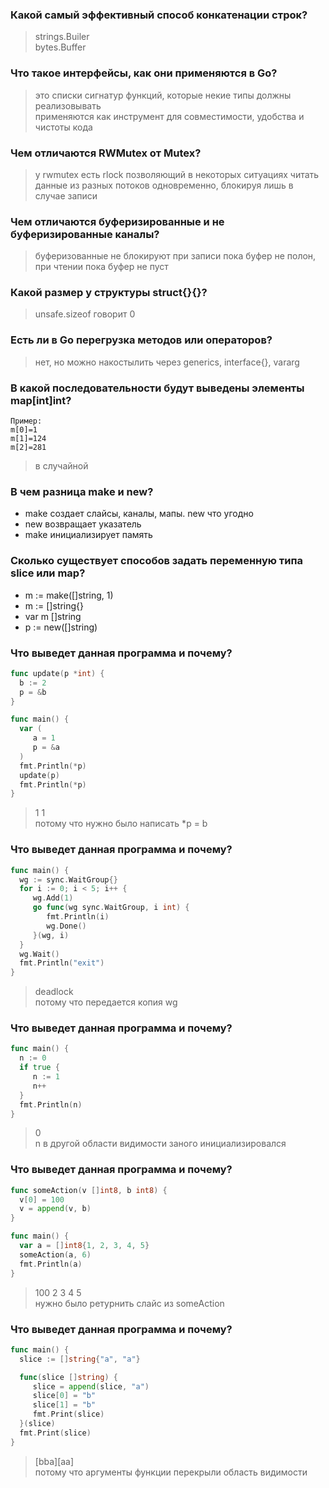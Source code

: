 ### Какой самый эффективный способ конкатенации строк?
> strings.Builer  
> bytes.Buffer



### Что такое интерфейсы, как они применяются в Go?
> это списки сигнатур функций, которые некие типы должны реализовывать  
> применяются как инструмент для совместимости, удобства и чистоты кода


### Чем отличаются RWMutex от Mutex?
> у rwmutex есть rlock позволяющий в некоторых ситуациях читать данные из разных потоков одновременно, блокируя лишь в случае записи



### Чем отличаются буферизированные и не буферизированные каналы?
> буферизованные не блокируют при записи пока буфер не полон, при чтении пока буфер не пуст



### Какой размер у структуры struct{}{}?
> unsafe.sizeof говорит 0



### Есть ли в Go перегрузка методов или операторов?
> нет, но можно накостылить через generics, interface{}, vararg



### В какой последовательности будут выведены элементы map[int]int?
```
Пример:
m[0]=1
m[1]=124
m[2]=281
```
> в случайной



### В чем разница make и new?
- make создает слайсы, каналы, мапы. new что угодно
- new возвращает указатель
- make инициализирует память



### Сколько существует способов задать переменную типа slice или map?
- m := make([]string, 1)
- m := []string{}
- var m []string
- p := new([]string)


### Что выведет данная программа и почему?
```go
func update(p *int) {
  b := 2
  p = &b
}

func main() {
  var (
     a = 1
     p = &a
  )
  fmt.Println(*p)
  update(p)
  fmt.Println(*p)
}
```
> 1 1  
> потому что нужно было написать *p = b



### Что выведет данная программа и почему?
```go
func main() {
  wg := sync.WaitGroup{}
  for i := 0; i < 5; i++ {
     wg.Add(1)
     go func(wg sync.WaitGroup, i int) {
        fmt.Println(i)
        wg.Done()
     }(wg, i)
  }
  wg.Wait()
  fmt.Println("exit")
}
```
> deadlock  
> потому что передается копия wg



### Что выведет данная программа и почему?
```go
func main() {
  n := 0
  if true {
     n := 1
     n++
  }
  fmt.Println(n)
}
```
> 0  
> n в другой области видимости заного инициализировался



### Что выведет данная программа и почему?
```go
func someAction(v []int8, b int8) {
  v[0] = 100
  v = append(v, b)
}

func main() {
  var a = []int8{1, 2, 3, 4, 5}
  someAction(a, 6)
  fmt.Println(a)
}
```
> 100 2 3 4 5  
> нужно было ретурнить слайс из someAction



### Что выведет данная программа и почему?
```go
func main() {
  slice := []string{"a", "a"}

  func(slice []string) {
     slice = append(slice, "a")
     slice[0] = "b"
     slice[1] = "b"
     fmt.Print(slice)
  }(slice)
  fmt.Print(slice)
}
```
> [bba][aa]  
> потому что аргументы функции перекрыли область видимости
